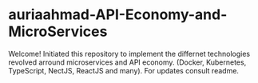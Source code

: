 # auriaahmad-API-Economy-and-MicroServices
Welcome! Initiated this repository to implement the differnet technologies revolved arround microservices and API economy. (Docker, Kubernetes, TypeScript, NectJS, ReactJS and many). For updates consult readme.
